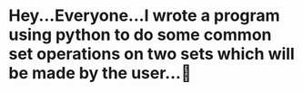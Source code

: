 # Hey...Everyone...I wrote a program using python to do some common set operations on two sets which will be made by the user...👀

